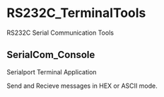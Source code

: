 # RS232C_TerminalTools
RS232C Serial Communication Tools

## SerialCom_Console
Serialport Terminal Application

Send and Recieve messages in HEX or ASCII mode.
